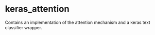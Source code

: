 # keras_attention
Contains an implementation of the attention mechanism and a keras text classifier wrapper.
